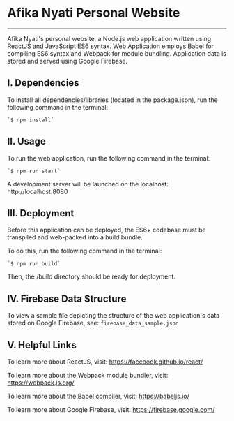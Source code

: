 # Afika Nyati Personal Website
--------------------------
Afika Nyati's personal website, a Node.js web application written using ReactJS and JavaScript ES6 syntax. Web Application employs Babel for compiling ES6 syntax and Webpack for module bundling. Application data is stored and served using Google Firebase.

## I. Dependencies

To install all dependencies/libraries (located in the package.json), run the following command in the terminal:

    `$ npm install`

## II. Usage

To run the web application, run the following command in the terminal:

    `$ npm run start`

A development server will be launched on the localhost: http://localhost:8080

## III. Deployment

Before this application can be deployed, the ES6+ codebase must be transpiled and web-packed into a build bundle.

To do this, run the following command in the terminal:

    `$ npm run build`

Then, the /build directory should be ready for deployment.

## IV. Firebase Data Structure

To view a sample file depicting the structure of the web application's data stored on Google Firebase, see: `firebase_data_sample.json`

## V. Helpful Links

To learn more about ReactJS, visit: https://facebook.github.io/react/

To learn more about the Webpack module bundler, visit:
https://webpack.js.org/

To learn more about the Babel compiler, visit:
https://babeljs.io/

To learn more about Google Firebase, visit:
https://firebase.google.com/

